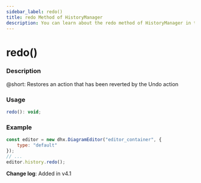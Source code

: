 ```yaml
---
sidebar_label: redo()
title: redo Method of HistoryManager
description: You can learn about the redo method of HistoryManager in the documentation of the DHTMLX JavaScript Diagram library. Browse developer guides and API reference, try out code examples and live demos, and download a free 30-day evaluation version of DHTMLX Diagram.
---
```


# redo()

### Description

@short: Restores an action that has been reverted by the Undo action

### Usage

~~~jsx
redo(): void;
~~~

### Example

~~~jsx {5}
const editor = new dhx.DiagramEditor("editor_container", { 
    type: "default"
});
// ...
editor.history.redo();
~~~

**Change log**: Added in v4.1
